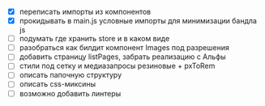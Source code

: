 - [x] переписать импорты из компонентов
- [x] прокидывать в main.js условные импорты для минимизации бандла js
- [ ] подумать где хранить store и в каком виде
- [ ] разобраться как билдит компонент Images под разрешения
- [ ] добавить страницу listPages, забрать реализацию с Альфы
- [ ] стили под сетку и медиазапросы резиновые + pxToRem
- [ ] описать папочную структуру
- [ ] описать css-миксины
- [ ] возможно добавить линтеры